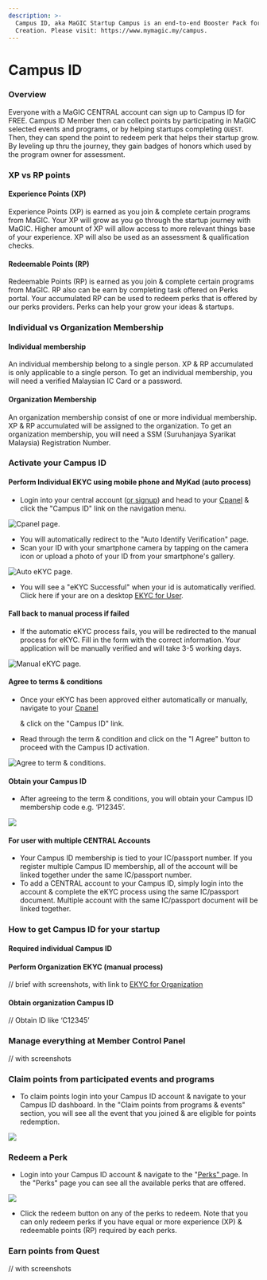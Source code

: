 ```yaml
---
description: >-
  Campus ID, aka MaGIC Startup Campus is an end-to-end Booster Pack for Startup
  Creation. Please visit: https://www.mymagic.my/campus.
---
```


# Campus ID

### Overview

Everyone with a MaGIC CENTRAL account can sign up to Campus ID for FREE. Campus ID Member then can collect points by participating in MaGIC selected events and programs, or by helping startups completing `QUEST`. Then, they can spend the point to redeem perk that helps their startup grow. By leveling up thru the journey, they gain badges of honors which used by the program owner for assessment.

### XP vs RP points

#### Experience Points \(XP\)

Experience Points \(XP\) is earned as you join & complete certain programs from MaGIC. Your XP will grow as you go through the startup journey with MaGIC. Higher amount of XP will allow access to more relevant things base of your experience. XP will also be used as an assessment & qualification checks.

#### Redeemable Points \(RP\)

Redeemable Points \(RP\) is earned as you join & complete certain programs from MaGIC. RP also can be earn by completing task offered on Perks portal. Your accumulated RP can be used to redeem perks that is offered by our perks providers. Perks can help your grow your ideas & startups.

### Individual vs Organization Membership

#### Individual membership

An individual membership belong to a single person. XP & RP accumulated is only applicable to a single person. To get an individual membership, you will need a verified Malaysian IC Card or a password.

#### Organization Membership

An organization membership consist of one or more individual membership. XP & RP accumulated will be assigned to the organization. To get an organization membership, you will need a SSM \(Suruhanjaya Syarikat Malaysia\) Registration Number. 

### Activate your Campus ID

#### Perform Individual EKYC using mobile phone and MyKad \(auto process\)

* Login into your central account \([or signup](../../../for-frontend-users/magic-account.md)\) and head to your [Cpanel](https://central.mymagic.my/cpanel/) & click the "Campus ID" link on the navigation menu.

![Cpanel page.](../../../.gitbook/assets/img_7979.jpg)

* You will automatically redirect to the "Auto Identify Verification" page. 
* Scan your ID with your smartphone camera by tapping on the camera icon or upload a photo of your ID from your smartphone's gallery.

![Auto eKYC page.](../../../.gitbook/assets/capture2.png)

* You will see a "eKYC Successful" when your id is automatically verified.  Click here if your are on a desktop [EKYC for User](../ekyc.md#ekyc-for-user).

#### Fall back to manual process if failed

* If the automatic eKYC process fails, you will be redirected to the manual process for eKYC. Fill in the form with the correct information. Your application will be manually verified and will take 3-5 working days.

![Manual eKYC page.](../../../.gitbook/assets/capture3.png)

#### Agree to terms & conditions

* Once your eKYC has been approved either automatically or manually, navigate to your [Cpanel](https://central.mymagic.my/cpanel/) 

   & click on the "Campus ID" link.

* Read through the term & condition and click on the "I Agree" button to proceed with the Campus ID activation.

![Agree to term &amp; conditions.](../../../.gitbook/assets/img_7980.jpg)

#### Obtain your Campus ID

* After agreeing to the term & conditions, you will obtain your Campus ID membership code e.g. ‘P12345’.

![](../../../.gitbook/assets/img_7981.jpg)

#### For user with multiple CENTRAL Accounts

* Your Campus ID membership is tied to your IC/passport number. If you register multiple Campus ID membership, all of the account will be linked together under the same IC/passport number.
* To add a CENTRAL account to your Campus ID, simply login into the account & complete the eKYC process using the same IC/passport document. Multiple account with the same IC/passport document will be linked together.

### How to get Campus ID for your startup

#### Required individual Campus ID

#### Perform Organization EKYC \(manual process\)

// brief with screenshots, with link to [EKYC for Organization](../ekyc.md#ekyc-for-organisation)

#### Obtain organization Campus ID

// Obtain ID like ‘C12345’

### Manage everything at Member Control Panel

// with screenshots

### Claim points from participated events and programs

* To claim points login into your Campus ID account & navigate to your Campus ID dashboard. In the "Claim points from programs & events" section, you will see all the event that you joined & are eligible for points redemption.

![](../../../.gitbook/assets/capture4.jpg)



### Redeem a Perk

* Login into your Campus ID account & navigate to the "[Perks" ](https://central.mymagic.my/campus/perks)page. In the "Perks" page you can see all the available perks that are offered.

![](../../../.gitbook/assets/capture5.jpg)

* Click the redeem button on any of the perks to redeem. Note that you can only redeem perks if you have equal or more experience \(XP\) & redeemable points \(RP\) required by each perks.

### Earn points from Quest

// with screenshots







